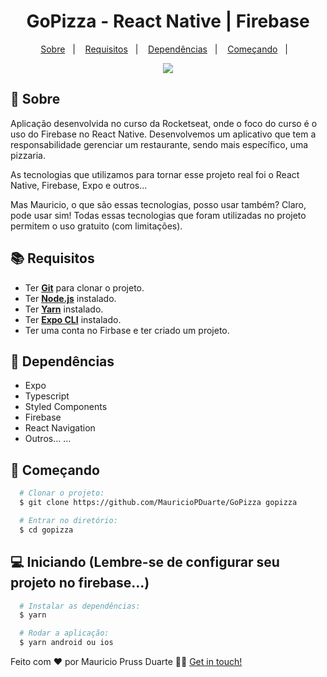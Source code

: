 <h1 align="center">
    GoPizza - React Native | Firebase
</h1>

<p align="center">
  <a href="#page_with_curl-sobre">Sobre</a>&nbsp;&nbsp;&nbsp;|&nbsp;&nbsp;&nbsp;
  <a href="#books-requisitos">Requisitos</a>&nbsp;&nbsp;&nbsp;|&nbsp;&nbsp;&nbsp;
  <a href="#books-requisitos">Dependências</a>&nbsp;&nbsp;&nbsp;|&nbsp;&nbsp;&nbsp;
  <a href="#rocket-começando">Começando</a>&nbsp;&nbsp;&nbsp;|&nbsp;&nbsp;&nbsp;
  
</p>

<p align="center">
   <img src="https://github.com/MauricioPDuarte/GoPizza/Telas.png"> 
</p>

## :page_with_curl: Sobre
Aplicação desenvolvida no curso da Rocketseat, onde o foco do curso é o uso do Firebase no React Native. Desenvolvemos um aplicativo que tem a responsabilidade gerenciar um restaurante, sendo mais específico, uma pizzaria. 

As tecnologias que utilizamos para tornar esse projeto real foi o React Native, Firebase, Expo e outros... 

 
Mas Mauricio, o que são essas tecnologias, posso usar também?  Claro, pode usar sim! Todas essas tecnologias que foram utilizadas no projeto permitem o uso gratuito (com limitações).


## :books: Requisitos
- Ter [**Git**](https://git-scm.com/) para clonar o projeto.
- Ter [**Node.js**](https://nodejs.org/en/) instalado.
- Ter [**Yarn**](https://yarnpkg.com/) instalado.
- Ter [**Expo CLI**](https://docs.expo.dev/) instalado.
- Ter uma conta no Firbase e ter criado um projeto.

## :syringe: Dependências
* Expo
* Typescript
* Styled Components
* Firebase
* React Navigation
* Outros...
...


## :rocket: Começando
``` bash
  # Clonar o projeto:
  $ git clone https://github.com/MauricioPDuarte/GoPizza gopizza

  # Entrar no diretório:
  $ cd gopizza
```

## :computer: Iniciando (Lembre-se de configurar seu projeto no firebase...)
```bash
  # Instalar as dependências:
  $ yarn

  # Rodar a aplicação:
  $ yarn android ou ios
```



Feito com ❤️ por Mauricio Pruss Duarte 👋🏻 [Get in touch!](https://github.com/MauricioPDuarte)

